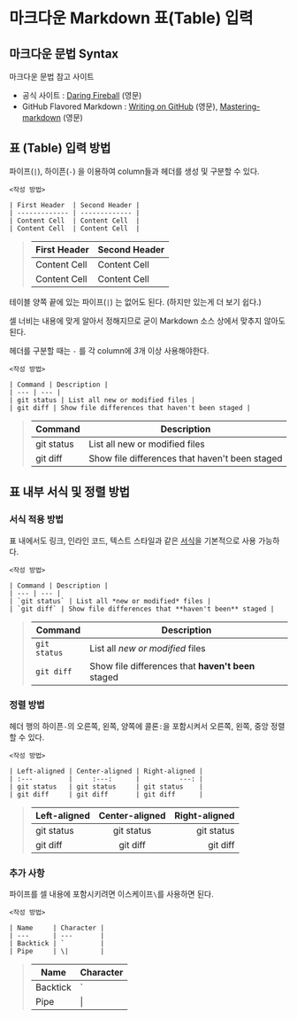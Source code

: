 마크다운 Markdown 표(Table) 입력
======================


## 마크다운 문법 Syntax
마크다운 문법 참고 사이트
- 공식 사이트 : [Daring Fireball](https://daringfireball.net/projects/markdown/syntax) (영문)
- GitHub Flavored Markdown : [Writing on GitHub](https://docs.github.com/en/github/writing-on-github) (영문), [Mastering-markdown](https://guides.github.com/features/mastering-markdown/index.html) (영문)


## 표 (Table) 입력 방법

파이프(`|`), 하이픈(`-`) 을 이용하여 column들과 헤더를 생성 및 구분할 수 있다.

    <작성 방법>

    | First Header  | Second Header |
    | ------------- | ------------- |
    | Content Cell  | Content Cell  |
    | Content Cell  | Content Cell  |
    
>| First Header  | Second Header |
>| ------------- | ------------- |
>| Content Cell  | Content Cell  |
>| Content Cell  | Content Cell  |

테이블 양쪽 끝에 있는 파이프(`|`) 는 없어도 된다. (하지만 있는게 더 보기 쉽다.)

셀 너비는 내용에 맞게 알아서 정해지므로 굳이 Markdown 소스 상에서 맞추지 않아도 된다.

헤더를 구분할 때는 `-` 를 각 column에 *3*개 이상 사용해야한다.

    <작성 방법>

    | Command | Description |
    | --- | --- |
    | git status | List all new or modified files |
    | git diff | Show file differences that haven't been staged |


>| Command | Description |
>| --- | --- |
>| git status | List all new or modified files |
>| git diff | Show file differences that haven't been staged |


## 표 내부 서식 및 정렬 방법

### 서식 적용 방법

표 내에서도 링크, 인라인 코드, 텍스트 스타일과 같은 [서식](https://github.com/lyw1217/TIL/blob/main/Markdown/How_to_Write_with_Markdown.md)을 기본적으로 사용 가능하다.

    <작성 방법>

    | Command | Description |
    | --- | --- |
    | `git status` | List all *new or modified* files |
    | `git diff` | Show file differences that **haven't been** staged |

>| Command | Description |
>| --- | --- |
>| `git status` | List all *new or modified* files |
>| `git diff` | Show file differences that **haven't been** staged |


### 정렬 방법

헤더 행의 하이픈`-`의 오른쪽, 왼쪽, 양쪽에 콜론`:`을 포함시켜서 오른쪽, 왼쪽, 중앙 정렬 할 수 있다.

    <작성 방법>

    | Left-aligned | Center-aligned | Right-aligned |
    | :---         |     :---:      |          ---: |
    | git status   | git status     | git status    |
    | git diff     | git diff       | git diff      |

>| Left-aligned | Center-aligned | Right-aligned |
>| :---         |     :---:      |          ---: |
>| git status   | git status     | git status    |
>| git diff     | git diff       | git diff      |


### 추가 사항

파이프를 셀 내용에 포함시키려면 이스케이프`\`를 사용하면 된다.

    <작성 방법>

    | Name     | Character |
    | ---      | ---       |
    | Backtick | `         |
    | Pipe     | \|        |

>| Name     | Character |
>| ---      | ---       |
>| Backtick | `         |
>| Pipe     | \|        |
